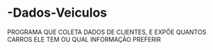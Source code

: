 # -Dados-Veiculos

PROGRAMA QUE COLETA DADOS DE CLIENTES, E EXPÕE QUANTOS CARROS ELE TEM OU QUAL INFORMAÇÃO PREFERIR
